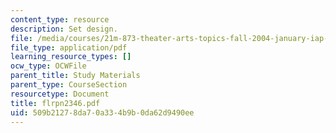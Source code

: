 ```yaml
---
content_type: resource
description: Set design.
file: /media/courses/21m-873-theater-arts-topics-fall-2004-january-iap-2005/509b21278da70a334b9b0da62d9490ee_flrpn2346.pdf
file_type: application/pdf
learning_resource_types: []
ocw_type: OCWFile
parent_title: Study Materials
parent_type: CourseSection
resourcetype: Document
title: flrpn2346.pdf
uid: 509b2127-8da7-0a33-4b9b-0da62d9490ee
---
```

